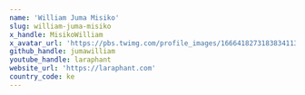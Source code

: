 ```yaml
---
name: 'William Juma Misiko'
slug: william-juma-misiko
x_handle: MisikoWilliam
x_avatar_url: 'https://pbs.twimg.com/profile_images/1666418273183834113/lQXUH0LO_200x200.jpg'
github_handle: jumawilliam
youtube_handle: laraphant
website_url: 'https://laraphant.com'
country_code: ke
---
```

